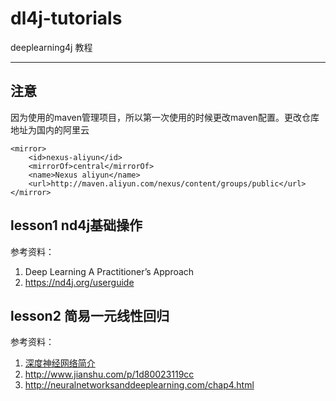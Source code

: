# dl4j-tutorials

deeplearning4j 教程

---

## 注意
因为使用的maven管理项目，所以第一次使用的时候更改maven配置。更改仓库地址为国内的阿里云
```
<mirror>
	<id>nexus-aliyun</id>
	<mirrorOf>central</mirrorOf>
	<name>Nexus aliyun</name>
	<url>http://maven.aliyun.com/nexus/content/groups/public</url>
</mirror> 
```

## lesson1 nd4j基础操作

参考资料：

 1. Deep Learning A Practitioner’s Approach
 2. https://nd4j.org/userguide

## lesson2 简易一元线性回归

参考资料：

 1. [深度神经网络简介][1]
 1. http://www.jianshu.com/p/1d80023119cc
 2. http://neuralnetworksanddeeplearning.com/chap4.html


  [1]: https://deeplearning4j.org/cn/neuralnet-overview